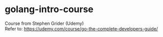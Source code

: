 # golang-intro-course
Course from Stephen Grider (Udemy)
<br/>Refer to: https://udemy.com/course/go-the-complete-developers-guide/

